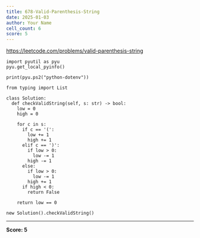 ```yaml
---
title: 678-Valid-Parenthesis-String
date: 2025-01-03
author: Your Name
cell_count: 6
score: 5
---
```


https://leetcode.com/problems/valid-parenthesis-string


```
import pyutil as pyu
pyu.get_local_pyinfo()
```


```
print(pyu.ps2("python-dotenv"))
```


```
from typing import List
```


```
class Solution:
  def checkValidString(self, s: str) -> bool:
    low = 0
    high = 0

    for c in s:
      if c == '(':
        low += 1
        high += 1
      elif c == ')':
        if low > 0:
          low -= 1
        high -= 1
      else:
        if low > 0:
          low -= 1
        high += 1
      if high < 0:
        return False

    return low == 0
```


```
new Solution().checkValidString()
```


---
**Score: 5**